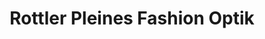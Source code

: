 ---
title: "Rottler Pleines Fashion Optik"
url: /korschenbroich/rottler-pleines-fashion-optik/
shop: Optiker
---